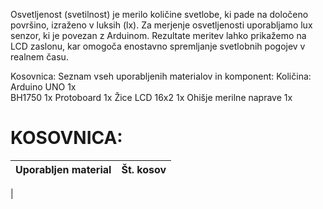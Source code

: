 Osvetljenost (svetilnost) je merilo količine svetlobe, ki pade na določeno površino, izraženo v luksih (lx). Za merjenje osvetljenosti uporabljamo lux senzor, ki je povezan z Arduinom. Rezultate meritev lahko prikažemo na LCD zaslonu, kar omogoča enostavno spremljanje svetlobnih pogojev v realnem času.

Kosovnica:
Seznam vseh uporabljenih materialov in komponent:	Količina:
Arduino UNO	1x	
BH1750	1x
Protoboard	1x
Žice
LCD 16x2	1x
Ohišje merilne naprave	1x

# KOSOVNICA: 
| Uporabljen material | Št. kosov |
|---|---|
|
